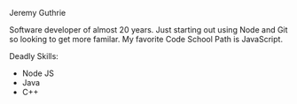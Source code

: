 Jeremy Guthrie

Software developer of almost 20 years.  Just starting out using Node and Git so looking to get more familar. My favorite Code School Path is JavaScript.

Deadly Skills:
* Node JS
* Java
* C++